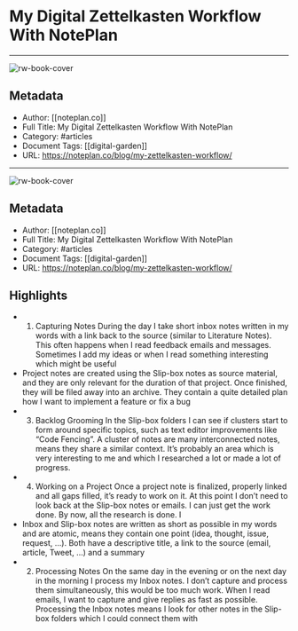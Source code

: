 # My Digital Zettelkasten Workflow With NotePlan

---
![rw-book-cover](https://readwise-assets.s3.amazonaws.com/static/images/article2.74d541386bbf.png)

## Metadata
- Author: [[noteplan.co]]
- Full Title: My Digital Zettelkasten Workflow With NotePlan
- Category: #articles
- Document Tags: [[digital-garden]] 
- URL: https://noteplan.co/blog/my-zettelkasten-workflow/
---
![rw-book-cover](https://readwise-assets.s3.amazonaws.com/static/images/article2.74d541386bbf.png)

## Metadata
- Author: [[noteplan.co]]
- Full Title: My Digital Zettelkasten Workflow With NotePlan
- Category: #articles
- Document Tags: [[digital-garden]] 
- URL: https://noteplan.co/blog/my-zettelkasten-workflow/

## Highlights
- 1. Capturing Notes During the day I take short inbox notes written in my words with a link back to the source (similar to Literature Notes). This often happens when I read feedback emails and messages. Sometimes I add my ideas or when I read something interesting which might be useful
- Project notes are created using the Slip-box notes as source material, and they are only relevant for the duration of that project. Once finished, they will be filed away into an archive. They contain a quite detailed plan how I want to implement a feature or fix a bug
- 3. Backlog Grooming In the Slip-box folders I can see if clusters start to form around specific topics, such as text editor improvements like “Code Fencing”. A cluster of notes are many interconnected notes, means they share a similar context. It’s probably an area which is very interesting to me and which I researched a lot or made a lot of progress.
- 4. Working on a Project Once a project note is finalized, properly linked and all gaps filled, it’s ready to work on it. At this point I don’t need to look back at the Slip-box notes or emails. I can just get the work done. By now, all the research is done. I
- Inbox and Slip-box notes are written as short as possible in my words and are atomic, means they contain one point (idea, thought, issue, request, …). Both have a descriptive title, a link to the source (email, article, Tweet, …) and a summary
- 2. Processing Notes On the same day in the evening or on the next day in the morning I process my Inbox notes. I don’t capture and process them simultaneously, this would be too much work. When I read emails, I want to capture and give replies as fast as possible. Processing the Inbox notes means I look for other notes in the Slip-box folders which I could connect them with
